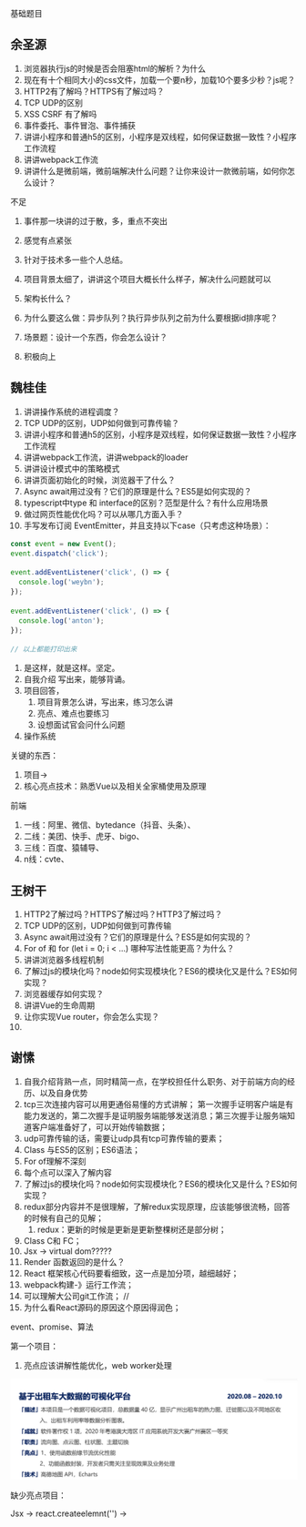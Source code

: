 基础题目

## 余圣源

1. 浏览器执行js的时候是否会阻塞html的解析？为什么
2. 现在有十个相同大小的css文件，加载一个要n秒，加载10个要多少秒？js呢？
3. HTTP2有了解吗？HTTPS有了解过吗？
4. TCP UDP的区别
5. XSS CSRF 有了解吗
6. 事件委托、事件冒泡、事件捕获
7. 讲讲小程序和普通h5的区别，小程序是双线程，如何保证数据一致性？小程序工作流程
8. 讲讲webpack工作流
9. 讲讲什么是微前端，微前端解决什么问题？让你来设计一款微前端，如何你怎么设计？



不足

1. 事件那一块讲的过于散，多，重点不突出
2. 感觉有点紧张
3. 针对于技术多一些个人总结。
4. 项目背景太细了，讲讲这个项目大概长什么样子，解决什么问题就可以



1. 架构长什么？
2. 为什么要这么做：异步队列？执行异步队列之前为什么要根据id排序呢？
3. 场景题：设计一个东西，你会怎么设计？
4. 积极向上



## 魏桂佳

1. 讲讲操作系统的进程调度？
2. TCP UDP的区别，UDP如何做到可靠传输？
3. 讲讲小程序和普通h5的区别，小程序是双线程，如何保证数据一致性？小程序工作流程
4. 讲讲webpack工作流，讲讲webpack的loader
5. 讲讲设计模式中的策略模式
6. 讲讲页面初始化的时候，浏览器干了什么？
7. Async await用过没有？它们的原理是什么？ES5是如何实现的？
8. typescript中type 和 interface的区别？范型是什么？有什么应用场景
9. 做过网页性能优化吗？可以从哪几方面入手？
10. 手写发布订阅 EventEmitter，并且支持以下case（只考虑这种场景）：

```TypeScript
const event = new Event();
event.dispatch('click');

event.addEventListener('click', () => {
  console.log('weybn');
});

event.addEventListener('click', () => {
  console.log('anton');
});

// 以上都能打印出来
```

1. 是这样，就是这样。坚定。
2. 自我介绍 写出来，能够背诵。
3. 项目回答，
   1. 项目背景怎么讲，写出来，练习怎么讲
   2. 亮点、难点也要练习
   3. 设想面试官会问什么问题
4. 操作系统



关键的东西：

1. 项目-> 
2. 核心亮点技术：熟悉Vue以及相关全家桶使用及原理

前端

1. 一线：阿里、微信、bytedance（抖音、头条）、
2. 二线：美团、快手、虎牙、bigo、
3. 三线：百度、猿辅导、
4. n线：cvte、



## 王树干

1. HTTP2了解过吗？HTTPS了解过吗？HTTP3了解过吗？
2. TCP UDP的区别，UDP如何做到可靠传输
3. Async await用过没有？它们的原理是什么？ES5是如何实现的？
4. For of  和 for (let i = 0; i < ...) 哪种写法性能更高？为什么？
5. 讲讲浏览器多线程机制
6. 了解过js的模块化吗？node如何实现模块化？ES6的模块化又是什么？ES如何实现？
7. 浏览器缓存如何实现？
8. 讲讲Vue的生命周期
9. 让你实现Vue router，你会怎么实现？
10. 



## 谢愫

1. 自我介绍背熟一点，同时精简一点，在学校担任什么职务、对于前端方向的经历、以及自身优势
2. tcp三次连接内容可以用更通俗易懂的方式讲解； 第一次握手证明客户端是有能力发送的，第二次握手是证明服务端能够发送消息；第三次握手让服务端知道客户端准备好了，可以开始传输数据；
3. udp可靠传输的话，需要让udp具有tcp可靠传输的要素；
4. Class  与ES5的区别；ES6语法；
5. For of理解不深刻
6. 每个点可以深入了解内容
7. 了解过js的模块化吗？node如何实现模块化？ES6的模块化又是什么？ES如何实现？
8. redux部分内容并不是很理解，了解redux实现原理，应该能够很流畅，回答的时候有自己的见解；
   1. redux：更新的时候是更新是更新整棵树还是部分树；
9. Class C和 FC；
10. Jsx -> virtual dom?????
11. Render 函数返回的是什么？
12. React 框架核心代码要看细致，这一点是加分项，越细越好；
13. webpack构建-》运行工作流；
14. 可以理解大公司git工作流；   // 
15. 为什么看React源码的原因这个原因得润色；



event、promise、算法



第一个项目：

1. 亮点应该讲解性能优化，web worker处理

![img](https://raw.githubusercontent.com/LShang233/mdImg/master/img/20220122151919.png)





缺少亮点项目：



Jsx -> react.createelemnt('') -> 